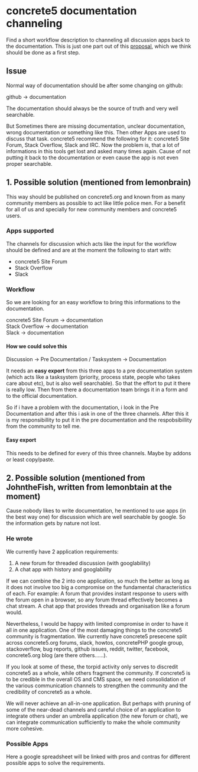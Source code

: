 # concrete5 documentation channeling
Find a short workflow description to channeling all discussion apps back to the documentation. This is just one part out of this [proposal](https://github.com/gondwanasoft/c5-doc-team), which we think should be done as a first step.

## Issue
Normal way of documentation should be after some changing on github:

github -> documentation


The documentation should always be the source of truth and very well searchable.

But Sometimes there are missing documentation, unclear documentation, wrong documentation or something like this. Then other Apps are used to discuss that task. concrete5 recommend the following for it: concrete5 Site Forum, Stack Overflow, Slack and IRC. Now the problem is, that a lot of informations in this tools get lost and asked many times again. Cause of not putting it back to the documentation or even cause the app is not even proper searchable. 

## 1. Possible solution (mentioned from lemonbrain)
This way should be published on concrete5.org and known from as many community members as possible to act like little police men. For a benefit for all of us and specially for new community members and concrete5 users.

### Apps supported
The channels for discussion which acts like the input for the workflow should be defined and are at the moment the following to start with:
* concrete5 Site Forum
* Stack Overflow
* Slack

### Workflow
So we are looking for an easy workflow to bring this informations to the documentation.

concrete5 Site Forum -> documentation<br>
Stack Overflow -> documentation<br>
Slack -> documentation

#### How we could solve this
Discussion -> Pre Documentation / Tasksystem -> Documentation

It needs an **easy export** from this three apps to a pre documentation system (which acts like a tasksystem (priority, process state, people who takes care about etc), but is also well searchable). So that the effort to put it there is really low. Then from there a documentation team brings it in a form and to the official documentation. 

So if i have a problem with the documentation, i look in the Pre Documentation and after this i ask in one of the three channels. After this it is my responsibillity to put it in the pre documentation and the respobsibillity from the community to tell me.

#### Easy export
This needs to be defined for every of this three channels. Maybe by addons or least copy/paste.

## 2. Possible solution (mentioned from JohntheFish, written from lemonbtain at the moment)
Cause nobody likes to write documentation, he mentioned to use apps (in the best way one) for discussion which are well searchable by google. So the information gets by nature not lost.

### He wrote
We currently have 2 application requirements:
1) A new forum for threaded discussion (with googlability)
2) A chat app with history and googlability

If we can combine the 2 into one application, so much the better as long as it does not involve too big a compromise on the fundamental characteristics of each. For example: A forum that provides instant response to users with the forum open in a browser, so any forum thread effectively becomes a chat stream. A chat app that provides threads and organisation like a forum would.

Nevertheless, I would be happy with limited compromise in order to have it all in one application. One of the most damaging things to the concrete5 community is fragmentation. We currently have concrete5 presecene split across concrete5.org forums, slack, howtos, concretePHP google group, stackoverflow, bug reports, github issues, reddit, twitter, facebook, concrete5.org blog (are there others......).

If you look at some of these, the torpid activity only serves to discredit concrete5 as a whole, while others fragment the community. If concrete5 is to be credible in the overall OS and CMS space, we need consolidation of the various communication channels to strengthen the community and the credibility of concrete5 as a whole.

We will never achieve an all-in-one application. But perhaps with pruning of some of the near-dead channels and careful choice of an application to integrate others under an umbrella application (the new forum or chat), we can integrate communication sufficiently to make the whole community more cohesive.

### Possible Apps
Here a google spreadsheet will be linked with pros and contras for different possible apps to solve the requirements.

